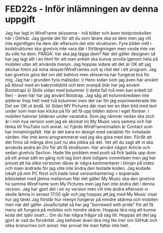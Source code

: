 # FED22s - Inför inlämningen av denna uppgift
Jag har lagt in WireFrame skisserna - två bilder och även testprotokollen här i GitHub. Jag gjorde det för att du som lärare ska se dem men jag vill inte egentligen ha dem där eftersom det stör strukturen. Fyre bilder mitt i kodstrukturen ska givetvis inte vara där i förlängningen men visste inte var du ville ha dem. FRÅGA: Var ska jag lägga dem?
När det gäller designen så har jag lagt allt i en html för att man enkelt ska kunna scrolla igenom hela på mobilen utan att använda menyn.
Jag hoppas vidare att det är OK att jag skickar foton på mina skisser/WireFrames och ej ritat det i ett program. Jag kan givetvis göra det om det behövs men skisserna har fungerat bra för mig. Jag har i grunden fyra mallsidor. i) Hero-sidan som jag även har använt på About med en bakrundsbild och text ovanpå (här har jag använt Bootstrap) ii) Skills sidan med kolumner (i detta fall två men kan enkelt bli fler) - även här har jag använt Botstrap. Jag såg att kolumnbredden inte adderar ihop helt med två kolumner men det var för jag exprimenterade lite. Det ser OK ut ändå. iii) Sidan MY Pictures där man ser en liten bild med text under som man kan klicka på för att få upp bilden större i eget fönster. i mobilen hamnar bilderan under varandra. Som jag nämner nedan ska (och är i min nya version som jag ek skickat in) My Music vara samma och här länka till YouTube och annat. iv) Fjärde WireFrame/mallen är Contact som har inmatningsfält. Här är det bara en design med variabler för inmatade värden. Har inte ännu programmerat vad jag ska göra med den.
Förlåt att det finns så många divs just nu ska jobba på det. Vet att du sagt att vi ska använda andra än Div för att få strukturen. Har använt någon Article och sedan givetvis Section.
Hade lite problem med push så fick ladda upp dom på ett annat sätt en gång och tag bort dom tidigare commitsen men jag har provat att ha olika versioner därav är några kommentarer i början på index och main ändrade för jag ville inte ändra den testade koden. Jag kodade lokalt på min PC först och hade lokal versionhantering = kopierade biblioteket med jämna mellanrum
När det gäller My Music ska den givetvis ha samma WireFrame som My Pictures men jag han inte ändra det i denna version. Jag har gjort det i en ny version men vill inte ändra eftersom vi skulle lämna in senast 17.00 igår och jag hoppas att jag med My Music visat hur jag tänkt
Jag förstår hur menyn fungerar på mindre skärma och mobilen men när det gäller JavaScriptet så har jag "borrowed with pride" frö att få meny att fungera på mobilen och mindre skärm. Hoppas lära mig att kunna koda det själv snart...
Om du har några frågor så säg till. Hoppas att det jag gjort är vad du förväntat.
Jag behöver även lära mig lite mer om GitHub och olika bransches och annat. Har provat lite men fattar inte helt.
